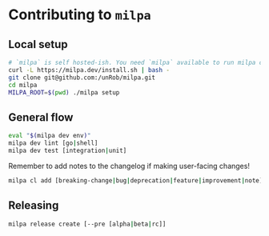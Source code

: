 # Contributing to `milpa`

## Local setup

```sh
# `milpa` is self hosted-ish. You need `milpa` available to run milpa commands
curl -L https://milpa.dev/install.sh | bash -
git clone git@github.com:/unRob/milpa.git
cd milpa
MILPA_ROOT=$(pwd) ./milpa setup
```

## General flow

```sh
eval "$(milpa dev env)"
milpa dev lint [go|shell]
milpa dev test [integration|unit]
```

Remember to add notes to the changelog if making user-facing changes!

```sh
milpa cl add [breaking-change|bug|deprecation|feature|improvement|note] MESSAGE
```

## Releasing

```sh
milpa release create [--pre [alpha|beta|rc]]
```
